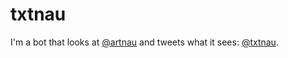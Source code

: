 # txtnau

I'm a bot that looks at [@artnau](https://twitter.com/artnau) and tweets what it sees: [@txtnau](https://twitter.com/txtnau).

